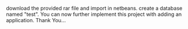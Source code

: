 download the provided rar file and import in netbeans.
create a database named "test".
You can now further implement this project with adding an application.
Thank You...
